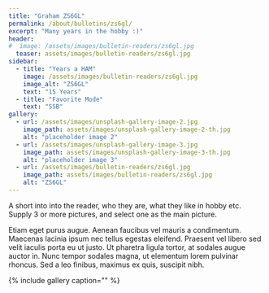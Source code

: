 ```yaml
---
title: "Graham ZS6GL"
permalink: /about/bulletins/zs6gl/
excerpt: "Many years in the hobby :)"
header:
#  image: /assets/images/bulletin-readers/zs6gl.jpg
  teaser: assets/images/bulletin-readers/zs6gl.jpg
sidebar:
  - title: "Years a HAM"
    image: /assets/images/bulletin-readers/zs6gl.jpg
    image_alt: "ZS6GL"
    text: "15 Years"
  - title: "Favorite Mode"
    text: "SSB"
gallery:
  - url: /assets/images/unsplash-gallery-image-2.jpg
    image_path: assets/images/unsplash-gallery-image-2-th.jpg
    alt: "placeholder image 2"
  - url: /assets/images/unsplash-gallery-image-3.jpg
    image_path: assets/images/unsplash-gallery-image-3-th.jpg
    alt: "placeholder image 3"
  - url: /assets/images/bulletin-readers/zs6gl.jpg
    image_path: assets/images/bulletin-readers/zs6gl.jpg
    alt: "ZS6GL"
---
```


A short into into the reader, who they are, what they like in hobby etc.
Supply 3 or more pictures, and select one as the main picture. 

Etiam eget purus augue. Aenean faucibus vel mauris a condimentum. Maecenas lacinia ipsum nec tellus egestas eleifend. Praesent vel libero sed velit iaculis porta eu ut justo. Ut pharetra ligula tortor, at sodales augue auctor in. Nunc tempor sodales magna, ut elementum lorem pulvinar rhoncus. Sed a leo finibus, maximus ex quis, suscipit nibh.

{% include gallery caption="" %}
